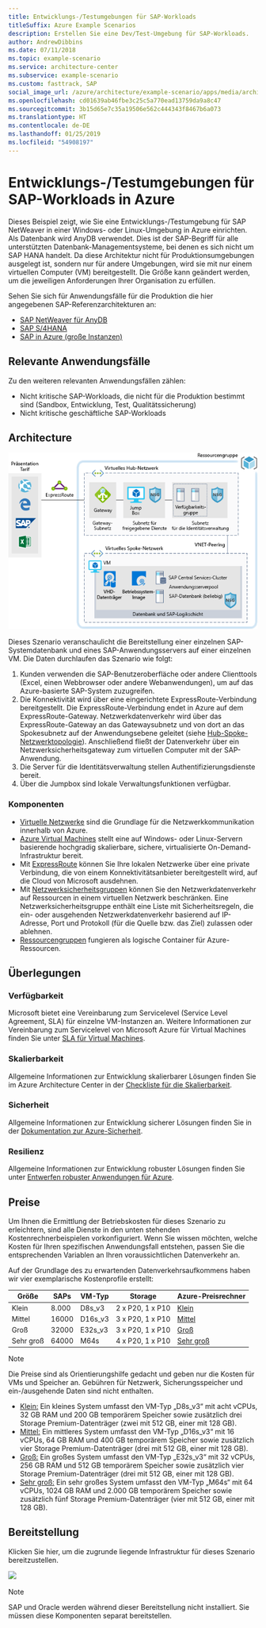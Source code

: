 ```yaml
---
title: Entwicklungs-/Testumgebungen für SAP-Workloads
titleSuffix: Azure Example Scenarios
description: Erstellen Sie eine Dev/Test-Umgebung für SAP-Workloads.
author: AndrewDibbins
ms.date: 07/11/2018
ms.topic: example-scenario
ms.service: architecture-center
ms.subservice: example-scenario
ms.custom: fasttrack, SAP
social_image_url: /azure/architecture/example-scenario/apps/media/architecture-sap-dev-test.png
ms.openlocfilehash: cd01639ab46fbe3c25c5a770ead13759da9a8c47
ms.sourcegitcommit: 3b15d65e7c35a19506e562c444343f8467b6a073
ms.translationtype: HT
ms.contentlocale: de-DE
ms.lasthandoff: 01/25/2019
ms.locfileid: "54908197"
---
```

# <a name="devtest-environments-for-sap-workloads-on-azure"></a>Entwicklungs-/Testumgebungen für SAP-Workloads in Azure

Dieses Beispiel zeigt, wie Sie eine Entwicklungs-/Testumgebung für SAP NetWeaver in einer Windows- oder Linux-Umgebung in Azure einrichten. Als Datenbank wird AnyDB verwendet. Dies ist der SAP-Begriff für alle unterstützten Datenbank-Managementsysteme, bei denen es sich nicht um SAP HANA handelt. Da diese Architektur nicht für Produktionsumgebungen ausgelegt ist, sondern nur für andere Umgebungen, wird sie mit nur einem virtuellen Computer (VM) bereitgestellt. Die Größe kann geändert werden, um die jeweiligen Anforderungen Ihrer Organisation zu erfüllen.

Sehen Sie sich für Anwendungsfälle für die Produktion die hier angegebenen SAP-Referenzarchitekturen an:

- [SAP NetWeaver für AnyDB][sap-netweaver]
- [SAP S/4HANA][sap-hana]
- [SAP in Azure (große Instanzen)][sap-large]

## <a name="relevant-use-cases"></a>Relevante Anwendungsfälle

Zu den weiteren relevanten Anwendungsfällen zählen:

- Nicht kritische SAP-Workloads, die nicht für die Produktion bestimmt sind (Sandbox, Entwicklung, Test, Qualitätssicherung)
- Nicht kritische geschäftliche SAP-Workloads

## <a name="architecture"></a>Architecture

![Architekturdiagramm für Entwicklungs-/Testumgebungen für SAP-Workloads](./media/architecture-sap-dev-test.png)

Dieses Szenario veranschaulicht die Bereitstellung einer einzelnen SAP-Systemdatenbank und eines SAP-Anwendungsservers auf einer einzelnen VM. Die Daten durchlaufen das Szenario wie folgt:

1. Kunden verwenden die SAP-Benutzeroberfläche oder andere Clienttools (Excel, einen Webbrowser oder andere Webanwendungen), um auf das Azure-basierte SAP-System zuzugreifen.
2. Die Konnektivität wird über eine eingerichtete ExpressRoute-Verbindung bereitgestellt. Die ExpressRoute-Verbindung endet in Azure auf dem ExpressRoute-Gateway. Netzwerkdatenverkehr wird über das ExpressRoute-Gateway an das Gatewaysubnetz und von dort an das Spokesubnetz auf der Anwendungsebene geleitet (siehe [Hub-Spoke-Netzwerktopologie][hub-spoke]). Anschließend fließt der Datenverkehr über ein Netzwerksicherheitsgateway zum virtuellen Computer mit der SAP-Anwendung.
3. Die Server für die Identitätsverwaltung stellen Authentifizierungsdienste bereit.
4. Über die Jumpbox sind lokale Verwaltungsfunktionen verfügbar.

### <a name="components"></a>Komponenten

- [Virtuelle Netzwerke](/azure/virtual-network/virtual-networks-overview) sind die Grundlage für die Netzwerkkommunikation innerhalb von Azure.
- [Azure Virtual Machines](/azure/virtual-machines/windows/overview) stellt eine auf Windows- oder Linux-Servern basierende hochgradig skalierbare, sichere, virtualisierte On-Demand-Infrastruktur bereit.
- Mit [ExpressRoute](/azure/expressroute/expressroute-introduction) können Sie Ihre lokalen Netzwerke über eine private Verbindung, die von einem Konnektivitätsanbieter bereitgestellt wird, auf die Cloud von Microsoft ausdehnen.
- Mit [Netzwerksicherheitsgruppen](/azure/virtual-network/security-overview) können Sie den Netzwerkdatenverkehr auf Ressourcen in einem virtuellen Netzwerk beschränken. Eine Netzwerksicherheitsgruppe enthält eine Liste mit Sicherheitsregeln, die ein- oder ausgehenden Netzwerkdatenverkehr basierend auf IP-Adresse, Port und Protokoll (für die Quelle bzw. das Ziel) zulassen oder ablehnen.
- [Ressourcengruppen](/azure/azure-resource-manager/resource-group-overview#resource-groups) fungieren als logische Container für Azure-Ressourcen.

## <a name="considerations"></a>Überlegungen

### <a name="availability"></a>Verfügbarkeit

Microsoft bietet eine Vereinbarung zum Servicelevel (Service Level Agreement, SLA) für einzelne VM-Instanzen an. Weitere Informationen zur Vereinbarung zum Servicelevel von Microsoft Azure für Virtual Machines finden Sie unter [SLA für Virtual Machines](https://azure.microsoft.com/support/legal/sla/virtual-machines).

### <a name="scalability"></a>Skalierbarkeit

Allgemeine Informationen zur Entwicklung skalierbarer Lösungen finden Sie im Azure Architecture Center in der [Checkliste für die Skalierbarkeit][scalability].

### <a name="security"></a>Sicherheit

Allgemeine Informationen zur Entwicklung sicherer Lösungen finden Sie in der [Dokumentation zur Azure-Sicherheit][security].

### <a name="resiliency"></a>Resilienz

Allgemeine Informationen zur Entwicklung robuster Lösungen finden Sie unter [Entwerfen robuster Anwendungen für Azure][resiliency].

## <a name="pricing"></a>Preise

Um Ihnen die Ermittlung der Betriebskosten für dieses Szenario zu erleichtern, sind alle Dienste in den unten stehenden Kostenrechnerbeispielen vorkonfiguriert. Wenn Sie wissen möchten, welche Kosten für Ihren spezifischen Anwendungsfall entstehen, passen Sie die entsprechenden Variablen an Ihren voraussichtlichen Datenverkehr an.

Auf der Grundlage des zu erwartenden Datenverkehrsaufkommens haben wir vier exemplarische Kostenprofile erstellt:

|Größe|SAPs|VM-Typ|Storage|Azure-Preisrechner|
|----|----|-------|-------|---------------|
|Klein|8.000|D8s_v3|2 x P20, 1 x P10|[Klein](https://azure.com/e/9d26b9612da9466bb7a800eab56e71d1)|
|Mittel|16000|D16s_v3|3 x P20, 1 x P10|[Mittel](https://azure.com/e/465bd07047d148baab032b2f461550cd)|
Groß|32000|E32s_v3|3 x P20, 1 x P10|[Groß](https://azure.com/e/ada2e849d68b41c3839cc976000c6931)|
Sehr groß|64000|M64s|4 x P20, 1 x P10|[Sehr groß](https://azure.com/e/975fb58a965c4fbbb54c5c9179c61cef)|

> [!NOTE]
> Die Preise sind als Orientierungshilfe gedacht und geben nur die Kosten für VMs und Speicher an. Gebühren für Netzwerk, Sicherungsspeicher und ein-/ausgehende Daten sind nicht enthalten.

- [Klein:](https://azure.com/e/9d26b9612da9466bb7a800eab56e71d1) Ein kleines System umfasst den VM-Typ „D8s_v3“ mit acht vCPUs, 32 GB RAM und 200 GB temporärem Speicher sowie zusätzlich drei Storage Premium-Datenträger (zwei mit 512 GB, einer mit 128 GB).
- [Mittel:](https://azure.com/e/465bd07047d148baab032b2f461550cd) Ein mittleres System umfasst den VM-Typ „D16s_v3“ mit 16 vCPUs, 64 GB RAM und 400 GB temporärem Speicher sowie zusätzlich vier Storage Premium-Datenträger (drei mit 512 GB, einer mit 128 GB).
- [Groß:](https://azure.com/e/ada2e849d68b41c3839cc976000c6931) Ein großes System umfasst den VM-Typ „E32s_v3“ mit 32 vCPUs, 256 GB RAM und 512 GB temporärem Speicher sowie zusätzlich vier Storage Premium-Datenträger (drei mit 512 GB, einer mit 128 GB).
- [Sehr groß:](https://azure.com/e/975fb58a965c4fbbb54c5c9179c61cef) Ein sehr großes System umfasst den VM-Typ „M64s“ mit 64 vCPUs, 1024 GB RAM und 2.000 GB temporärem Speicher sowie zusätzlich fünf Storage Premium-Datenträger (vier mit 512 GB, einer mit 128 GB).

## <a name="deployment"></a>Bereitstellung

Klicken Sie hier, um die zugrunde liegende Infrastruktur für dieses Szenario bereitzustellen.

<!-- markdownlint-disable MD033 -->

<a href="https://portal.azure.com/#create/Microsoft.Template/uri/https%3A%2F%2Fraw.githubusercontent.com%2Fmspnp%2Fsolution-architectures%2Fmaster%2Fapps%2Fsap-2tier%2Fazuredeploy.json" target="_blank">
    <img src="https://azuredeploy.net/deploybutton.png"/>
</a>

<!-- markdownlint-enable MD033 -->

> [!NOTE]
> SAP und Oracle werden während dieser Bereitstellung nicht installiert. Sie müssen diese Komponenten separat bereitstellen.

<!-- links -->
[resiliency]: /azure/architecture/resiliency/
[security]: /azure/security/
[scalability]: /azure/architecture/checklist/scalability
[sap-netweaver]: /azure/architecture/reference-architectures/sap/sap-netweaver
[sap-hana]: /azure/architecture/reference-architectures/sap/sap-s4hana
[sap-large]: /azure/architecture/reference-architectures/sap/hana-large-instances
[hub-spoke]: /azure/architecture/reference-architectures/hybrid-networking/hub-spoke
